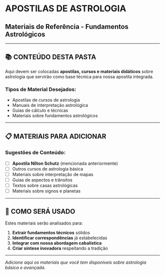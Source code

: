 # APOSTILAS DE ASTROLOGIA
## Materiais de Referência - Fundamentos Astrológicos

---

## 📚 CONTEÚDO DESTA PASTA

Aqui devem ser colocadas **apostilas, cursos e materiais didáticos** sobre astrologia que servirão como base técnica para nossa apostila integrada.

### Tipos de Material Desejados:
- Apostilas de cursos de astrologia
- Manuais de interpretação astrológica
- Guias de cálculo e técnicas
- Materiais sobre fundamentos astrológicos

---

## 📋 MATERIAIS PARA ADICIONAR

### Sugestões de Conteúdo:
- [ ] **Apostila Nilton Schutz** (mencionada anteriormente)
- [ ] Outros cursos de astrologia básica
- [ ] Materiais sobre interpretação de mapas
- [ ] Guias de aspectos e trânsitos
- [ ] Textos sobre casas astrológicas
- [ ] Materiais sobre signos e planetas

---

## 🎯 COMO SERÁ USADO

Estes materiais serão analisados para:
1. **Extrair fundamentos técnicos** sólidos
2. **Identificar correspondências** já estabelecidas
3. **Integrar com nossa abordagem cabalística**
4. **Criar síntese inovadora** respeitando a tradição

---

*Adicione aqui os materiais que você tem disponíveis sobre astrologia básica e avançada.*